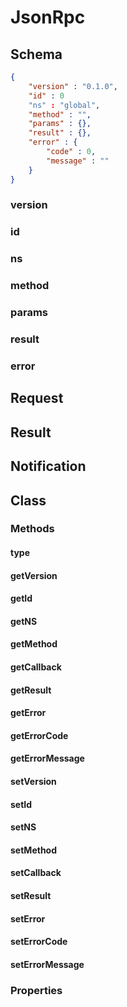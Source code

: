 # JsonRpc
## Schema
```json
{
	"version" : "0.1.0",
	"id" : 0
	"ns" : "global",
	"method" : "",
	"params" : {},
	"result" : {},
	"error" : {
		"code" : 0,
		"message" : ""
	}
}
```
### version
### id
### ns
### method
### params
### result
### error
## Request
## Result
## Notification
## Class
### Methods
#### type
#### getVersion
#### getId
#### getNS
#### getMethod
#### getCallback
#### getResult
#### getError
#### getErrorCode
#### getErrorMessage
#### setVersion
#### setId
#### setNS
#### setMethod
#### setCallback
#### setResult
#### setError
#### setErrorCode
#### setErrorMessage
### Properties
